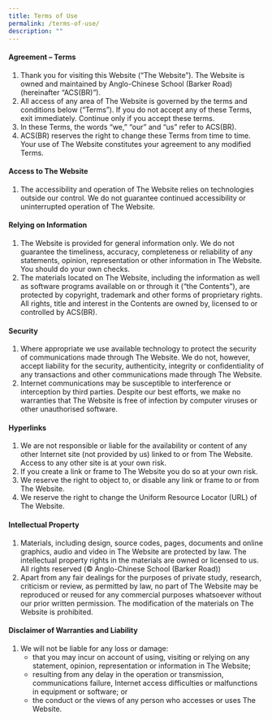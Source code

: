 ```yaml
---
title: Terms of Use
permalink: /terms-of-use/
description: ""
---
```

#### **Agreement – Terms**
1. Thank you for visiting this Website (“The Website”). The Website is owned and maintained by Anglo-Chinese School (Barker Road) (hereinafter “ACS(BR)”).
2. All access of any area of The Website is governed by the terms and conditions below (“Terms”). If you do not accept any of these Terms, exit immediately. Continue only if you accept these terms.
3. In these Terms, the words “we,” “our” and “us” refer to ACS(BR).
4. ACS(BR) reserves the right to change these Terms from time to time. Your use of The Website constitutes your agreement to any modified Terms.

#### **Access to The Website**
1. The accessibility and operation of The Website relies on technologies outside our control. We do not guarantee continued accessibility or uninterrupted operation of The Website.

#### **Relying on Information**
1. The Website is provided for general information only. We do not guarantee the timeliness, accuracy, completeness or reliability of any statements, opinion, representation or other information in The Website. You should do your own checks.
2. The materials located on The Website, including the information as well as software programs available on or through it (“the Contents”), are protected by copyright, trademark and other forms of proprietary rights. All rights, title and interest in the Contents are owned by, licensed to or controlled by ACS(BR).

#### **Security**
1. Where appropriate we use available technology to protect the security of communications made through The Website. We do not, however, accept liability for the security, authenticity, integrity or confidentiality of any transactions and other communications made through The Website.
2. Internet communications may be susceptible to interference or interception by third parties. Despite our best efforts, we make no warranties that The Website is free of infection by computer viruses or other unauthorised software.

#### **Hyperlinks**
1. We are not responsible or liable for the availability or content of any other Internet site (not provided by us) linked to or from The Website. Access to any other site is at your own risk.
2. If you create a link or frame to The Website you do so at your own risk.
3. We reserve the right to object to, or disable any link or frame to or from The Website.
4. We reserve the right to change the Uniform Resource Locator (URL) of The Website.

#### **Intellectual Property**
1. Materials, including design, source codes, pages, documents and online graphics, audio and video in The Website are protected by law. The intellectual property rights in the materials are owned or licensed to us. All rights reserved (© Anglo-Chinese School (Barker Road))
2. Apart from any fair dealings for the purposes of private study, research, criticism or review, as permitted by law, no part of The Website may be reproduced or reused for any commercial purposes whatsoever without our prior written permission. The modification of the materials on The Website is prohibited.

#### **Disclaimer of Warranties and Liability**
1. We will not be liable for any loss or damage:
	* that you may incur on account of using, visiting or relying on any statement, opinion, representation or information in The Website;
	* resulting from any delay in the operation or transmission, communications failure, Internet access difficulties or malfunctions in equipment or software; or
	* the conduct or the views of any person who accesses or uses The Website.